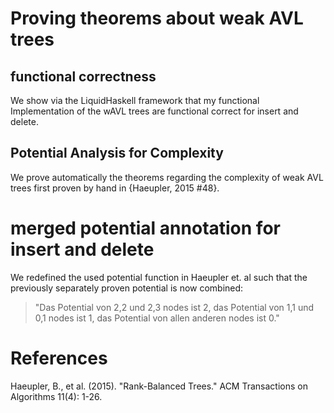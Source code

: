 # Proving theorems about weak AVL trees

## functional correctness
We show via the LiquidHaskell framework that my functional Implementation of the wAVL trees are functional correct for insert and delete. 

## Potential Analysis for Complexity 
We prove automatically the theorems regarding the complexity of weak AVL trees first proven by hand in {Haeupler, 2015 #48}. 

# merged potential annotation for insert and delete
We redefined the used potential function in Haeupler et. al such that the previously separately proven potential is now combined: 
> "Das Potential von 2,2 und 2,3 nodes ist 2, das Potential von 1,1 und 0,1 nodes ist 1, das Potential von allen anderen nodes ist 0."

# References
Haeupler, B., et al. (2015). "Rank-Balanced Trees." ACM Transactions on Algorithms 11(4): 1-26.
	

	
